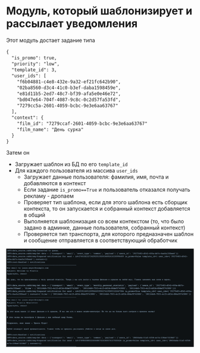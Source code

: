 # Модуль, который шаблонизирует и рассылает уведомления

Этот модуль достает задание типа

```shell
{
  "is_promo": true,
  "priority": "low",
  "template_id": 3,
  "user_ids": [
    "f6b04881-c4e8-432e-9a32-ef21fc642b90",
    "02ba8560-d3c4-41c0-b3ef-daba1598459e",
    "e81d11b5-2ed7-48c7-bf39-afa5e0e46e72",
    "bd047e64-704f-4087-9c8c-0c2d57fa53fd",
    "7279cc5a-2601-4059-bcbc-9e3e6aa63767"
  ],
  "context": {
    "film_id": "7279ccaf-2601-4059-bcbc-9e3e6aa63767"
    "film_name": "День сурка"
  }
}
```

Затем он
 - Загружает шаблон из БД по его `template_id`
 - Для каждого пользователя из массива `user_ids`
   - Загружает данные пользователя: фамилия, имя, почта и добавляются в контекст
   - Если задание `is_promo==True` и пользователь отказался получать рекламу - дропаем
   - Проверяет тип шаблона, если для этого шаблона есть сборщик контекста, то он запускается и собранный контекст добавляется в общий
   - Выполняется шаблонизация со всем контекстом (то, что было задано в админке, данные пользователя, собранный контекст)
   - Проверяется тип транспорта, для которого предназначен шаблон и сообщение отправляется в соответствующий обработчик

![example_out](doc/sended_emails.png)